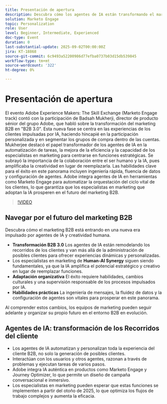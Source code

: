 ```yaml
---
title: Presentación de apertura
description: Descubra cómo los agentes de IA están transformando el marketing B2B en B2B 3.0. Conozca estrategias para impulsar la eficacia, la personalización y los recorridos de los clientes con Marketo Engage.
solution: Marketo Engage
topic: Personalization
role: User
level: Beginner, Intermediate, Experienced
doc-type: Event
duration: 0
last-substantial-update: 2025-09-02T00:00:00Z
jira: KT-18868
source-git-commit: 6c9493a52200986d77efba0737b03d15db539845
workflow-type: tm+mt
source-wordcount: '322'
ht-degree: 0%

---
```



# Presentación de apertura

El evento Adobe Experience Makers: The Skill Exchange (Marketo Engage track) contó con la participación de Badsah Mukherji, director de producto sénior del grupo Adobe, que habló sobre la transformación del marketing B2B en &quot;B2B 3.0&quot;. Esta nueva fase se centra en las experiencias de los clientes impulsadas por IA, haciendo hincapié en la participación personalizada y en segmentar los grupos de compra dentro de las cuentas. Mukherjee destacó el papel transformador de los agentes de IA en la automatización de tareas, la mejora de la eficiencia y la capacidad de los especialistas en marketing para centrarse en funciones estratégicas. Se subrayó la importancia de la colaboración entre el ser humano y la IA, pues amplificaba la creatividad en lugar de reemplazarla. Las habilidades clave para el éxito en este panorama incluyen ingeniería rápida, fluencia de datos y configuración de agentes. Adobe integra agentes de IA en herramientas como Marketo Engage para automatizar la orquestación del ciclo vital de los clientes, lo que garantiza que los especialistas en marketing que adoptan la IA prosperen en el futuro del marketing B2B.

>[!VIDEO](https://video.tv.adobe.com/v/3471478/?learn=on&enablevpops&captions=spa)

## Navegar por el futuro del marketing B2B

Descubra cómo el marketing B2B está entrando en una nueva era impulsado por agentes de IA y creatividad humana.

* **Transformación B2B 3.0** Los agentes de IA están remodelando los recorridos de los clientes y van más allá de la administración de posibles clientes para ofrecer experiencias dinámicas y personalizadas.
* Los especialistas en marketing de **Human-AI Synergy** siguen siendo fundamentales, ya que la IA amplifica el potencial estratégico y creativo en lugar de reemplazar funciones.
* **Adaptación organizativa** El éxito requiere habilidades, cambios culturales y una supervisión responsable de los procesos impulsados por IA.
* **Habilidades prácticas** La ingeniería de mensajes, la fluidez de datos y la configuración de agentes son vitales para prosperar en este panorama.

Al comprender estos cambios, los equipos de marketing pueden seguir adelante y organizar su propio futuro en el entorno B2B en evolución.

## Agentes de IA: transformación de los Recorridos del cliente

* Los agentes de IA automatizan y personalizan toda la experiencia del cliente B2B, no solo la generación de posibles clientes.
* Interactúan con los usuarios y otros agentes, razonan a través de problemas y ejecutan tareas de varios pasos.
* Adobe integra IA auténtica en productos como Marketo Engage y Journey Optimizer, lo que permite un diseño de campaña conversacional e inmersivo.
* Los especialistas en marketing pueden esperar que estas funciones se implementen a partir del otoño de 2025, lo que optimiza los flujos de trabajo complejos y aumenta la eficacia.
